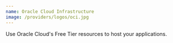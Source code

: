 ```yaml
---
name: Oracle Cloud Infrastructure
image: /providers/logos/oci.jpg
---
```

Use Oracle Cloud's Free Tier resources to host your applications.
